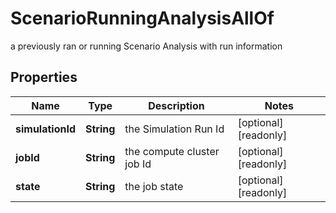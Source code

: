 

# ScenarioRunningAnalysisAllOf

a previously ran or running Scenario Analysis with run information

## Properties

Name | Type | Description | Notes
------------ | ------------- | ------------- | -------------
**simulationId** | **String** | the Simulation Run Id |  [optional] [readonly]
**jobId** | **String** | the compute cluster job Id |  [optional] [readonly]
**state** | **String** | the job state |  [optional] [readonly]



